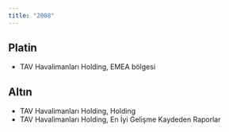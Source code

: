 ```yaml
---
title: "2008"
---
```


## Platin

-   TAV Havalimanları Holding, EMEA bölgesi

## Altın

-   TAV Havalimanları Holding, Holding
-   TAV Havalimanları Holding, En İyi Gelişme Kaydeden Raporlar
